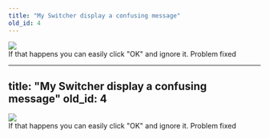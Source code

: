 ```yaml
---
title: "My Switcher display a confusing message"
old_id: 4
---
```

<img src="https://media.discordapp.net/attachments/402195037259169805/479766142802460713/unknown.png"></img>
<br>
If that happens you can easily click "OK" and ignore it. Problem fixed



---
title: "My Switcher display a confusing message"
old_id: 4
---
<img src="https://media.discordapp.net/attachments/402195037259169805/479766142802460713/unknown.png"></img>
<br>
If that happens you can easily click "OK" and ignore it. Problem fixed